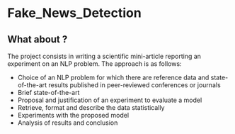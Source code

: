 # Fake_News_Detection

## What about ?

The project consists in writing a scientific mini-article reporting an experiment on an NLP problem. The approach is as follows:

- Choice of an NLP problem for which there are reference data and state-of-the-art results published in peer-reviewed conferences or journals
- Brief state-of-the-art
- Proposal and justification of an experiment to evaluate a model
- Retrieve, format and describe the data statistically
- Experiments with the proposed model
- Analysis of results and conclusion
